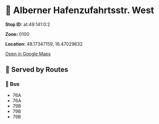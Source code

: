 # 🚉 Alberner Hafenzufahrtsstr. West


**Stop ID:** at:49:141:0:2

**Zone:** 0100

**Location:** 48.17347159, 16.47029632

[Open in Google Maps](https://www.google.com/maps?q=48.17347159,16.47029632)

## 🚆 Served by Routes

### 🚌 Bus
- 76A
- 76A
- 79B
- 79B
- 79B